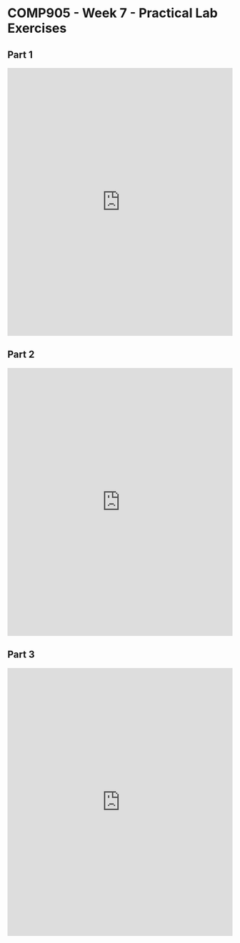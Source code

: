 # COMP905 - Week 7 - Practical Lab Exercises

## Part 1
<iframe frameborder="0" width="100%" height="600px" src="https://repl.it/student_embed/assignment/5448608/c22ef05f42c24195d37bc59c9960d7ae"></iframe>

## Part 2
<iframe frameborder="0" width="100%" height="600px" src="https://repl.it/student_embed/assignment/5448816/147d915b43eeeb9b6366b4341ccb98cd"></iframe>

## Part 3
<iframe frameborder="0" width="100%" height="600px" src="https://repl.it/student_embed/assignment/5448963/c7e7a6c44bba7fcbf86f25eccfc1671e"></iframe>
